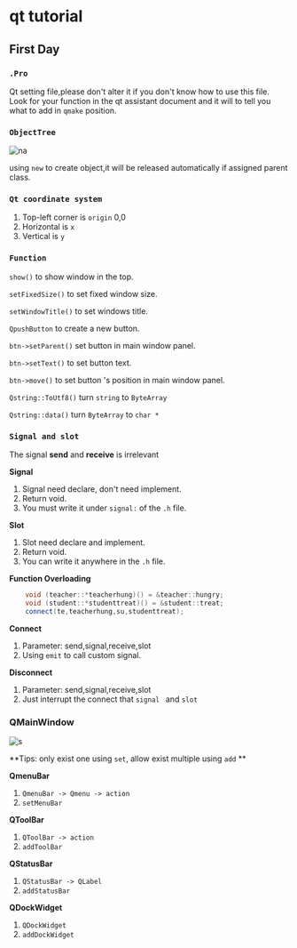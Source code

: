 # qt tutorial

## First Day

### ```.Pro```

Qt setting file,please don't alter it if you don't know how to use this file. Look for your function in the qt assistant document and it will to tell you what to add in ```qmake``` position.

### ```ObjectTree```

![na](https://yy.xx-xzh.xyz/pictures/objecttree.png)

using ```new``` to create object,it will be released automatically if assigned parent class. 

### ```Qt coordinate system ```
1. Top-left corner is ```origin``` 0,0
2. Horizontal is ```x```
3. Vertical is ```y```

### ```Function```

```show()```  to show window in the top.

```setFixedSize()``` to set fixed window size.

```setWindowTitle()``` to set windows title.

```QpushButton``` to create a new button.

```btn->setParent()``` set button in main window panel.

```btn->setText()``` to set button text.

```btn->move()``` to set button 's position in main window panel.

```Qstring::ToUtf8()``` turn ```string``` to ```ByteArray```

```Qstring::data()``` turn ```ByteArray``` to ```char * ```

### ```Signal and slot```
The signal **send** and **receive** is irrelevant

**Signal**

1. Signal need declare, don't need implement.
2. Return void.
3. You must write it under ```signal:``` of the ```.h``` file.

**Slot**

1. Slot need declare and implement.
2. Return void.
3. You can write it anywhere in the ```.h``` file.



**Function Overloading**

```C++
	void (teacher::*teacherhung)() = &teacher::hungry;
    void (student::*studenttreat)() = &student::treat;
    connect(te,teacherhung,su,studenttreat);
```

**Connect**

1. Parameter: send,signal,receive,slot
2. Using ```emit``` to call custom signal.

**Disconnect**

1. Parameter: send,signal,receive,slot
2. Just interrupt the connect that ```signal ``` and ```slot```

### QMainWindow

![s](https://yy.xx-xzh.xyz/pictures/mainwindows.png)

**Tips: only exist one using ```set```, allow exist multiple using ```add``` **

**QmenuBar**

1. ```QmenuBar -> Qmenu -> action ```
2.  ```setMenuBar```  

**QToolBar**

1. ```QToolBar -> action ```
2.  ```addToolBar```

**QStatusBar**

1. ```QStatusBar -> QLabel ```
2. ```addStatusBar```

**QDockWidget**

1. ```QDockWidget```
2. ```addDockWidget```

